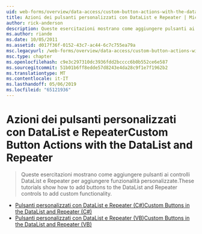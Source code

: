 ```yaml
---
uid: web-forms/overview/data-access/custom-button-actions-with-the-datalist-and-repeater/index
title: Azioni dei pulsanti personalizzati con DataList e Repeater | Microsoft Docs
author: rick-anderson
description: Queste esercitazioni mostrano come aggiungere pulsanti ai controlli DataList e Repeater per aggiungere funzionalità personalizzate.
ms.author: riande
ms.date: 10/05/2011
ms.assetid: d017f36f-0152-43c7-ac44-6c7c755ea79a
msc.legacyurl: /web-forms/overview/data-access/custom-button-actions-with-the-datalist-and-repeater
msc.type: chapter
ms.openlocfilehash: c9e3c297310dc3936fdd2bcccc6b0b552ce6e587
ms.sourcegitcommit: 51b01b6ff8edde57d8243e4da28c9f1e7f1962b2
ms.translationtype: MT
ms.contentlocale: it-IT
ms.lasthandoff: 05/06/2019
ms.locfileid: "65121936"
---
```

# <a name="custom-button-actions-with-the-datalist-and-repeater"></a><span data-ttu-id="ca407-103">Azioni dei pulsanti personalizzati con DataList e Repeater</span><span class="sxs-lookup"><span data-stu-id="ca407-103">Custom Button Actions with the DataList and Repeater</span></span>

> <span data-ttu-id="ca407-104">Queste esercitazioni mostrano come aggiungere pulsanti ai controlli DataList e Repeater per aggiungere funzionalità personalizzate.</span><span class="sxs-lookup"><span data-stu-id="ca407-104">These tutorials show how to add buttons to the DataList and Repeater controls to add custom functionality.</span></span>

- [<span data-ttu-id="ca407-105">Pulsanti personalizzati con DataList e Repeater (C#)</span><span class="sxs-lookup"><span data-stu-id="ca407-105">Custom Buttons in the DataList and Repeater (C#)</span></span>](custom-buttons-in-the-datalist-and-repeater-cs.md)
- [<span data-ttu-id="ca407-106">Pulsanti personalizzati con DataList e Repeater (VB)</span><span class="sxs-lookup"><span data-stu-id="ca407-106">Custom Buttons in the DataList and Repeater (VB)</span></span>](custom-buttons-in-the-datalist-and-repeater-vb.md)
